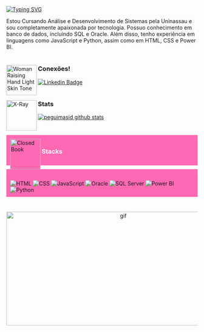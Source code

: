 [![Typing SVG](https://readme-typing-svg.demolab.com?font=Fira+Code&size=25&color=FF69B4&center=true&vCenter=true&lines=🌸+Ol%C3%A1%2C+sou+Gabi)](https://git.io/typing-svg)




Estou Cursando Análise e Desenvolvimento de Sistemas pela Uninassau e sou completamente apaixonada por tecnologia. Possuo conhecimento em banco de dados, incluindo SQL e Oracle. Além disso, tenho experiência em linguagens como JavaScript e Python, assim como em HTML, CSS e Power BI.
#


<img src="https://raw.githubusercontent.com/Tarikul-Islam-Anik/Animated-Fluent-Emojis/master/Emojis/People%20with%20activities/Woman%20Raising%20Hand%20Light%20Skin%20Tone.png" alt="Woman Raising Hand Light Skin Tone" width="80" height="80" img align='left'/><h3>Conexões!</h3>

[![Linkedin Badge](https://img.shields.io/badge/-LinkedIn-FF69B4?style=flat-square&logo=Linkedin&logoColor=white)](https://www.linkedin.com/in/gabriela-nunes-87a073229/)


#

<img src="https://raw.githubusercontent.com/Tarikul-Islam-Anik/Animated-Fluent-Emojis/master/Emojis/Objects/X-Ray.png" alt="X-Ray" width="80" height="80" img align='left'/> <h3>Stats</h3>
[![peguimasid github stats](https://github-readme-stats.vercel.app/api?username=Gabiz3&show_icons=true&title_color=ffb6c1&icon_color=7159c1&text_color=f8f8f2&bg_color=000&count_private=true)](https://github.com/Gabiz3)


# 
<div style="background-color: #FF69B4; padding: 10px;">
  <img src="https://raw.githubusercontent.com/Tarikul-Islam-Anik/Animated-Fluent-Emojis/master/Emojis/Objects/Closed%20Book.png" alt="Closed Book" width="80" height="80" align='left' style="background-color: #FF69B4;"/>
  <h3 style="color: white;">Stacks</h3>
</div>
<div style='display: inline-block; background-color: #FF69B4; padding: 10px;'><br/>
   <img align='center' alt='HTML' src='https://img.shields.io/badge/HTML-white?style=for-the-badge&logo=html5&logoColor=FF69B4'/>
  <img align='center' alt='CSS' src='https://img.shields.io/badge/CSS-white?&style=for-the-badge&logo=css3&logoColor=FF69B4'/>
  <img align='center' alt='JavaScript' src='https://img.shields.io/badge/JavaScript-white?style=for-the-badge&logo=javascript&logoColor=FF69B4'/>
  <img align='center' alt='Oracle' src='https://img.shields.io/badge/Oracle-white?style=for-the-badge&logo=oracle&logoColor=FF69B4'/>
  <img align='center' alt='SQL Server' src='https://img.shields.io/badge/SQL_Server-white?style=for-the-badge&logo=microsoft-sql-server&logoColor=FF69B4'/>
  <img align='center' alt='Power BI' src='https://img.shields.io/badge/Power_BI-white?style=for-the-badge&logo=power-bi&logoColor=FF69B4'/>
  <img align='center' alt='Python' src='https://img.shields.io/badge/Python-white?style=for-the-badge&logo=python&logoColor=FF69B4'/>
</div>



#

<div align='center'>
  <img alt='gif' height='300' width='600' src='https://media1.tenor.com/m/c8TxyZVr3nQAAAAC/sakura-spring.gif'/>
</div>





